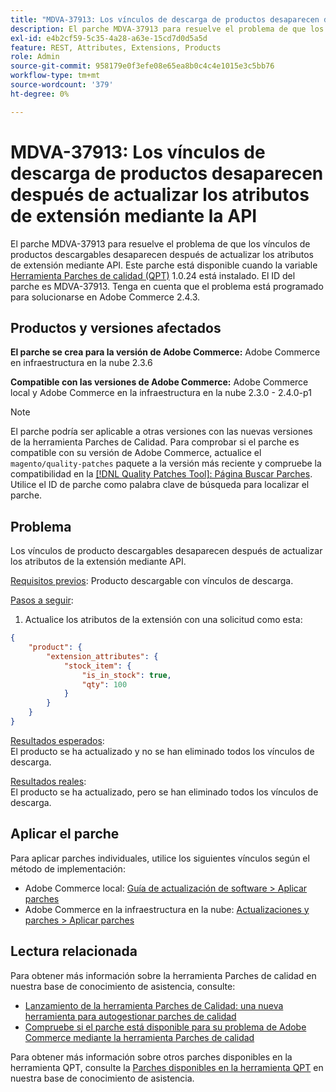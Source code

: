 ```yaml
---
title: "MDVA-37913: Los vínculos de descarga de productos desaparecen después de actualizar los atributos de extensión mediante la API"
description: El parche MDVA-37913 para resuelve el problema de que los vínculos de productos descargables desaparecen después de actualizar los atributos de extensión mediante API. Este parche está disponible cuando está instalada la [Quality Patches Tool (QPT)](/help/announcements/adobe-commerce-announcements/magento-quality-patches-released-new-tool-to-self-serve-quality-patches.md) 1.0.24. El ID del parche es MDVA-37913. Tenga en cuenta que el problema está programado para solucionarse en Adobe Commerce 2.4.3.
exl-id: e4b2cf59-5c35-4a28-a63e-15cd7d0d5a5d
feature: REST, Attributes, Extensions, Products
role: Admin
source-git-commit: 958179e0f3efe08e65ea8b0c4c4e1015e3c5bb76
workflow-type: tm+mt
source-wordcount: '379'
ht-degree: 0%

---
```


# MDVA-37913: Los vínculos de descarga de productos desaparecen después de actualizar los atributos de extensión mediante la API

El parche MDVA-37913 para resuelve el problema de que los vínculos de productos descargables desaparecen después de actualizar los atributos de extensión mediante API. Este parche está disponible cuando la variable [Herramienta Parches de calidad (QPT)](/help/announcements/adobe-commerce-announcements/magento-quality-patches-released-new-tool-to-self-serve-quality-patches.md) 1.0.24 está instalado. El ID del parche es MDVA-37913. Tenga en cuenta que el problema está programado para solucionarse en Adobe Commerce 2.4.3.


## Productos y versiones afectados

**El parche se crea para la versión de Adobe Commerce:**
Adobe Commerce en infraestructura en la nube 2.3.6

**Compatible con las versiones de Adobe Commerce:**
Adobe Commerce local y Adobe Commerce en la infraestructura en la nube 2.3.0 - 2.4.0-p1
>[!NOTE]
>
>El parche podría ser aplicable a otras versiones con las nuevas versiones de la herramienta Parches de Calidad. Para comprobar si el parche es compatible con su versión de Adobe Commerce, actualice el `magento/quality-patches` paquete a la versión más reciente y compruebe la compatibilidad en la [[!DNL Quality Patches Tool]: Página Buscar Parches](https://devdocs.magento.com/quality-patches/tool.html#patch-grid). Utilice el ID de parche como palabra clave de búsqueda para localizar el parche.


## Problema

Los vínculos de producto descargables desaparecen después de actualizar los atributos de la extensión mediante API.

<u>Requisitos previos</u>: Producto descargable con vínculos de descarga.

<u>Pasos a seguir</u>:

1. Actualice los atributos de la extensión con una solicitud como esta:

```JSON
{
    "product": {
        "extension_attributes": {
            "stock_item": {
                "is_in_stock": true,
                "qty": 100
            }
        }
    }
}
```

<u>Resultados esperados</u>:<br>
El producto se ha actualizado y no se han eliminado todos los vínculos de descarga.

<u>Resultados reales</u>:<br>
El producto se ha actualizado, pero se han eliminado todos los vínculos de descarga.


## Aplicar el parche

Para aplicar parches individuales, utilice los siguientes vínculos según el método de implementación:

* Adobe Commerce local: [Guía de actualización de software > Aplicar parches](https://devdocs.magento.com/guides/v2.4/comp-mgr/patching/mqp.html)
* Adobe Commerce en la infraestructura en la nube: [Actualizaciones y parches > Aplicar parches](https://devdocs.magento.com/cloud/project/project-patch.html)

## Lectura relacionada

Para obtener más información sobre la herramienta Parches de calidad en nuestra base de conocimiento de asistencia, consulte:

* [Lanzamiento de la herramienta Parches de Calidad: una nueva herramienta para autogestionar parches de calidad](/help/announcements/adobe-commerce-announcements/magento-quality-patches-released-new-tool-to-self-serve-quality-patches.md)
* [Compruebe si el parche está disponible para su problema de Adobe Commerce mediante la herramienta Parches de calidad](/help/support-tools/patches-available-in-qpt-tool/check-patch-for-magento-issue-with-magento-quality-patches.md)

Para obtener más información sobre otros parches disponibles en la herramienta QPT, consulte la [Parches disponibles en la herramienta QPT](https://support.magento.com/hc/en-us/sections/360010506631-Patches-available-in-QPT-tool-) en nuestra base de conocimiento de asistencia.

